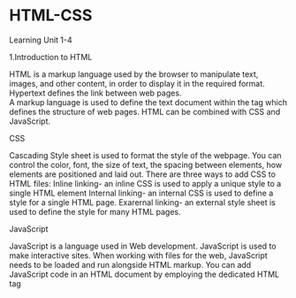 # HTML-CSS

Learning Unit 1-4

1.Introduction to HTML

HTML is a markup language used by the browser to manipulate text, images, and other content, in order to display it in the required format.
Hypertext defines the link between web pages.  
A markup language is used to define the text document within the tag which defines the structure of web pages.
HTML can be combined with CSS and JavaScript.

CSS

Cascading Style sheet is used to format the style of the webpage.
You can control the color, font, the size of text, the spacing between elements, how elements are positioned and laid out.
There are three ways to add CSS to HTML files:
Inline linking- an inline CSS is used to apply a unique style to a single HTML element
Internal linking- an internal CSS is used to define a style for a single HTML page.
Exarernal linking- an external style sheet is used to define the style for many HTML pages.

JavaScript

JavaScript is a language used in Web development.
JavaScript is used to make interactive sites.
When working with files for the web, JavaScript needs to be loaded and run alongside HTML markup. 
You can add JavaScript code in an HTML document by employing the dedicated HTML tag <script> that wraps around JavaScript code.

2.HTML Text Formating

Text formatting in HTML refers to the way text is displayed on a web page.
 HTML offers a range of tags that can be used to format text including:
 Bold text: `<b>` or `<strong>`. We can make the text bold using the `<b>` tag. The tag uses both opening and closing tags. The text that needs to be made bold must be within `<b>` and `</b>` tag
 Italicised text: `<i>` or `<em>`. The `<i>` tag is used to italicise the text. It opens with `<i>` and ends with `</i>` tag and `<em>` tag is used to emphasize the text, with added semantic importance. It opens with `<em>` and ends with `</em>` tag. 
 Superscript and subscript text: `<sup>` or `<sub>`. The `<sup>` element is used to superscript a text and the `<sub>` element is used to subscript a text. They both have an opening and a closing tag.\

 HTML Elements
 An element is a section of an HTML document. Some HTML elements represent visible components on a web page, such as text, images, or buttons.
 HTML elements tell the browser how to display the text, images, and other content on the page, as well as tell the browser other useful bits of information.
 HTML elements are created with tags. An HTML tag consists of text between angle brackets (<>). for an example an HTML paragraph elememnt looks like this `<p>`This is a paragraph.`</p>`
 
 HTML Headlines/Headings
 HTML headings are used to define the headings of a page.
 There are six levels of headings defined by HTML. These 6 heading elements are h1, h2, h3, h4, h5, and h6; with h1 being the highest level and h6 being the least.

 HTML Lists
 Lists are used to specify lists of information. 
 All lists must contain one or more lists elements.
 There are three types of lists namely:
 Unordered list- present items that do not have a particular sequence or order, they are displayed with bullet points and this is how an unordered list is created:
 <ul>
  <li>Koketso</li>
  <li>Motsikwe</li>
  <li>Moyakhe</li>
</ul>
 Orderedlist- Are used when you want to present items in a specific sequence or order. They are typically displayed by numbers or letters. this is an example of an ordered list:
 <ol>
  <li>First item</li>
  <li>Second item</li>
  <li>Third item</li>
</ol>
 Definition list- are used to present terms and their corresponding terms. They consist of a list of terms enclosed in ‘<dt>’  (definition term) elements and their associated definitions enclosed in`<dd>` (definition description) elements. Here's an example of a definition list:
 <dl>
  <dt>HTML</dt>
  <dd>HyperText Markup Language, used for structuring content on the web.</dd>
  
  <dt>CSS</dt>
  <dd>Cascading Style Sheets, used for styling web documents.</dd>
  
  <dt>JavaScript</dt>
  <dd>A programming language used for adding interactivity to web pages.</dd>
</dl>

HTML Quotes
They are used to insert quoted text in a web page,for example:
HTML q tag is used to put small quotation.
`<p> Great quote on love and life.</p>`  
`<p> Dr. Seuss once said : <q>Reality is finally better than your dreams.</q></p>`
HTML blockquote tag is used to define a large quoted section.

HTML TGime and Date inputs
The HTML `<input type="datetime">` is a control for entering a date and time (hour, minute, second, and fraction of a second) based on the UTC time zone.

HTML Code, pre and br
You can add a new line to an HTML page using the `<br>` or `<pre>` tags. The <br> tag adds a break in the page. The `<pre>` tag formats text exactly as the text appears in your code. If there are any new lines within the `<pre>` tag, those will be reflected on the final page.

3.HTML capabilities

4.HTML navigation and linking
